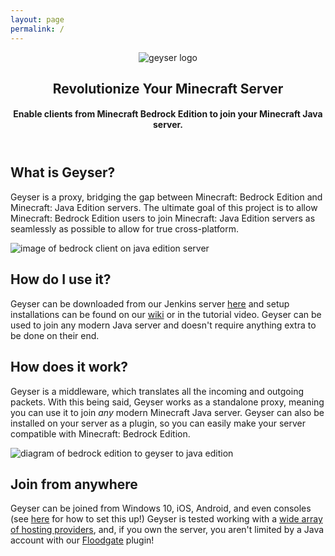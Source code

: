 ```yaml
---
layout: page
permalink: /
---
```


<html lang="en">
    <body>
        <header>
            <div id="header" class="section1 sections">
                <div class="container h-100">
                    <div class="row h-100 align-items-center">
                        <div class="col-12 text-center">
                            <img class="logoimg" src="https://geysermc.org/img/geyser.png" alt="geyser logo"/>
                            <h2 class="text-center">Revolutionize Your Minecraft Server</h2>
                            <h4 class="text-center">Enable clients from Minecraft Bedrock Edition to join your Minecraft Java server.</h4>
                        </div>
                    </div>
                </div>
            </div>
        </header>
        <div id="whatisgeyser" class="section2 sections">
            <div class="container">
                <div class="row">
                    <div class="col">
                        <h2>What is Geyser?</h2>
                        <p>Geyser is a proxy, bridging the gap between Minecraft: Bedrock Edition and Minecraft: Java Edition servers. The ultimate goal of this project is to allow Minecraft: Bedrock Edition users to join Minecraft: Java Edition servers as seamlessly as possible to allow for true cross-platform.</p>
                    </div>
                    <div class="col">
                        <div><img src="https://geysermc.org/img/crossplat0.png" alt="image of bedrock client on java edition server"/></div>
                    </div>
                </div>
            </div>
        </div>
        <div id="howto" class="section3 sections">
            <div class="container">
                <div class="row">
                    <div class="col">
                        <!-- <iframe src="https://www.youtube.com/embed/U7dZZ8w7Gi4" frameborder="0" allow="accelerometer; autoplay; encrypted-media; gyroscope; picture-in-picture" allowfullscreen></iframe> -->
                    </div>
                    <div class="col">
                        <h2>How do I use it?</h2>
                        <p>Geyser can be downloaded from our Jenkins server <a href="http://ci.geysermc.org">here</a> and setup installations can be found on our <a href="/geyser/setup/">wiki</a> or in the tutorial video. Geyser can be used to join any modern Java server and doesn't require anything extra to be done on their end.</p>
                    </div>
                </div>
            </div>
        </div>
        <div id="howitworks" class="section4 sections">
            <div class="container">
                <div class="row">
                    <div class="col">
                        <h2>How does it work?</h2>
                        <p>Geyser is a middleware, which translates all the incoming and outgoing packets. With this being said, Geyser works as a standalone proxy, meaning you can use it to join <i>any</i> modern Minecraft Java server. Geyser can also be installed on your server as a plugin, so you can easily make your server compatible with Minecraft: Bedrock Edition.</p>
                    </div>
                    <div class="col">
                        <div><img src="https://geysermc.org/img/crossplat1.png" alt="diagram of bedrock edition to geyser to java edition"/></div>
                    </div>
                </div>
            </div>
        </div>
        <div id="floodgate" class="section5 sections">
            <div class="container">
                <div class="row">
                    <div class="col">
                        <h2>Join from anywhere</h2>
                        <p>Geyser can be joined from Windows 10, iOS, Android, and even consoles
                            (see <a href="/geyser/using-geyser-with-consoles/">here</a>
                            for how to set this up!) Geyser is tested working with a
                            <a href="/geyser/supported-hosting-providers/">wide array of hosting providers</a>,
                        and, if you own the server, you aren't limited by a Java account with our <a href="/floodgate/">Floodgate</a>
                        plugin!</p>
                    </div>
                </div>
            </div>
        </div>
    </body>
</html>